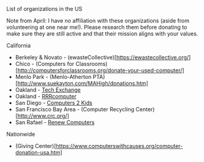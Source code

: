 List of organizations in the US

Note from April: I have no affiliation with these organizations (aside from volunteering at one near me!). Please research them before donating to make sure they are still active and that their mission aligns with your values.

California
* Berkeley & Novato - (ewasteCollective)[https://ewastecollective.org/]
* Chico - (Computers for Classrooms)[http://computersforclassrooms.org/donate-your-used-computer/]
* Menlo Park - (Menlo-Atherton PTA)[http://www.suekayton.com/MAHigh/donations.htm]
* Oakland - [Tech Exchange](https://www.techexchange.org/donate.html)
* Oakland - [RRRcomputer](https://rrrcomputer.org/)
* San Diego - [Computers 2 Kids](https://www.c2sdk.org/)
* San Francisco Bay Area - (Computer Recycling Center)[http://www.crc.org/]
* San Rafael - [Renew Computers](http://www.renewcomputers.com/)


Nationwide
* (Giving Center)[https://www.computerswithcauses.org/computer-donation-usa.htm]
